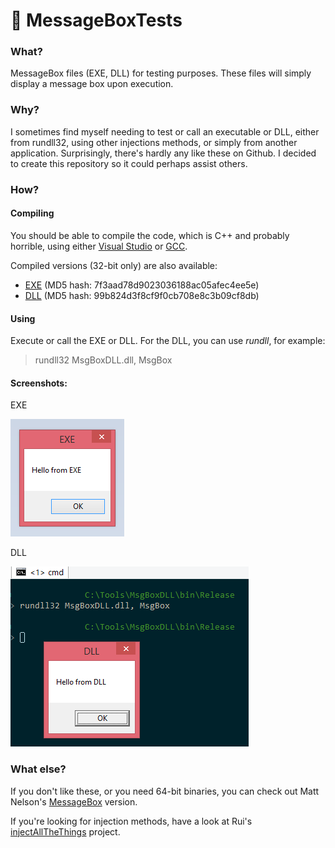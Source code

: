 # :open_file_folder: MessageBoxTests

### What?
MessageBox files (EXE, DLL) for testing purposes. These files will simply display a message box upon execution.

### Why?
I sometimes find myself needing to test or call an executable or DLL, either from rundll32, using other injections methods, or simply from another application. Surprisingly, there's hardly any like these on Github. I decided to create this repository so it could perhaps assist others.

### How?

#### Compiling

You should be able to compile the code, which is C++ and probably horrible, using either [Visual Studio](https://visualstudio.microsoft.com/) or [GCC](https://gcc.gnu.org/). 

Compiled versions (32-bit only) are also available:
* [EXE](MessageBoxTests/blob/master/MsgBoxDLL/bin/Release/MsgBoxDLL.dll) (MD5 hash: 7f3aad78d9023036188ac05afec4ee5e)
* [DLL](https://github.com/bartblaze/MessageBoxTests/blob/master/MsgBoxEXE/bin/Release/MsgBoxEXE.exe) (MD5 hash: 99b824d3f8cf9f0cb708e8c3b09cf8db)

#### Using

Execute or call the EXE or DLL. For the DLL, you can use _rundll_, for example:
> rundll32 MsgBoxDLL.dll, MsgBox

#### Screenshots:

EXE

![MsgBox EXE](/exe.PNG "EXE") 


DLL

![MsgBox DLL](/dll.png "DLL")

### What else?

If you don't like these, or you need 64-bit binaries, you can check out Matt Nelson's [MessageBox](https://github.com/enigma0x3/MessageBox) version.

If you're looking for injection methods, have a look at Rui's [injectAllTheThings](https://github.com/fdiskyou/injectAllTheThings) project.
